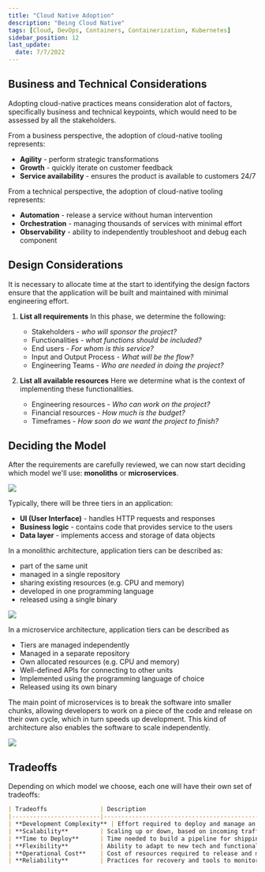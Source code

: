 ```yaml
---
title: "Cloud Native Adoption"
description: "Being Cloud Native"
tags: [Cloud, DevOps, Containers, Containerization, Kubernetes]
sidebar_position: 12
last_update:
  date: 7/7/2022
---
```



## Business and Technical Considerations

Adopting cloud-native practices means consideration alot of factors, specifically business and technical keypoints, which would need to be assessed by all the stakeholders.

From a business perspective, the adoption of cloud-native tooling represents:

- **Agility** - perform strategic transformations
- **Growth** - quickly iterate on customer feedback
- **Service availability** - ensures the product is available to customers 24/7

From a technical perspective, the adoption of cloud-native tooling represents:

- **Automation** - release a service without human intervention
- **Orchestration** - managing thousands of services with minimal effort
- **Observability** - ability to independently troubleshoot and debug each component


## Design Considerations

It is necessary to allocate time at the start to identifying the design factors ensure that the application will be built and maintained with minimal engineering effort.

1. **List all requirements**
    In this phase, we determine the following:
    - Stakeholders - *who will sponsor the project?*
    - Functionalities - *what functions should be included?*
    - End users - *For whom is this service?*
    - Input and Output Process - *What will be the flow?*
    - Engineering Teams - *Who are needed in doing the project?*


2. **List all available resources**
    Here we determine what is the context of implementing these functionalities.
    - Engineering resources - *Who can work on the project?*
    - Financial resources - *How much is the budget?*
    - Timeframes - *How soon do we want the project to finish?*


## Deciding the Model

After the requirements are carefully reviewed, we can now start deciding which model we'll use: **monoliths** or **microservices**.


<div class='img-center'>

![](/img/docs/udacity-suse-2-monoliths-micro.png)

</div>

Typically, there will be three tiers in an application:

<!-- ![](../../Images/udacity-suse-2-apptier.png) -->

- **UI (User Interface)** - handles HTTP requests and responses
- **Business logic** - contains code that provides service to the users
- **Data layer** - implements access and storage of data objects

In a monolithic architecture, application tiers can be described as:

- part of the same unit
- managed in a single repository
- sharing existing resources (e.g. CPU and memory)
- developed in one programming language
- released using a single binary
 

<div class='img-center'>

![](/img/docs/all-things-docker-k8s-monolith-vs-microservice.png)

</div>

In a microservice architecture, application tiers can be described as

- Tiers are managed independently
- Managed in a separate repository
- Own allocated resources (e.g. CPU and memory)
- Well-defined APIs for connecting to other units
- Implemented using the programming language of choice
- Released using its own binary
  
The main point of microservices is to break the software into smaller chunks, allowing developers to work on a piece of the code and release on their own cycle, which in turn speeds up development. This kind of architecture also enables the software to scale independently.

<div class='img-center'>

![](/img/docs/all-things-docker-k8s-microservice-booking-application.png)

</div>


## Tradeoffs

Depending on which model we choose, each one will have their own set of tradeoffs:

```markdown
| Tradeoffs               | Description                                                                                  | Monoliths                                                                                                                               | Microservices                                                                                                                          |
|-------------------------|----------------------------------------------------------------------------------------------|-----------------------------------------------------------------------------------------------------------------------------------------|----------------------------------------------------------------------------------------------------------------------------------------|
| **Development Complexity** | Effort required to deploy and manage an application.                                       | - One programming language  <br> - One repository <br> - Sequential development                                                        | - Multiple programming languages <br> - Multiple repositories <br> - Concurrent development                                           |
| **Scalability**         | Scaling up or down, based on incoming traffic.                                               | - Entire stack is replicated <br> - High resource consumption                                                                         | - Single unit is replicated <br> - On-demand resource consumption                                                                     |
| **Time to Deploy**      | Time needed to build a pipeline for shipping features.                                       | - One pipeline for entire stack <br> - Higher risk per deployment, lower velocity                                                     | - Multiple pipelines for separate units <br> - Lower risk per deployment, higher velocity                                             |
| **Flexibility**         | Ability to adapt to new tech and functionalities.                                            | - Low rate <br> - Entire stack may need restructuring for new features                                                                | - High rate <br> - Changes to independent units are straightforward                                                                   |
| **Operational Cost**    | Cost of resources required to release and maintain the product.                              | - Low initial cost <br> - Single codebase and pipeline to manage <br> - Cost increases significantly at scale                          | - Higher initial cost <br> - Multiple repositories and pipelines <br> - Scaling cost proportional to consumed resources               |
| **Reliability**         | Practices for recovery and tools to monitor the application.                                 | - Entire stack recovers together <br> - Low visibility into individual functionality logs and metrics                                 | - Only failed unit needs recovery <br> - High visibility into logs and metrics for each unit                                          |
```
